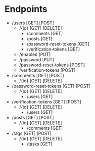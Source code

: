 # Endpoints
  - /users [GET] [POST]
      - /{id} [GET] [DELETE]
          - /comments [GET]
          - /posts [GET]
          - /password-reset-tokens [GET]
          - /verification-tokens [GET]
      - /enabled [PUT]
      - /password [PUT]
      - /password-reset-tokens [POST]
      - /verification-tokens [POST]
  - /comments [GET] [POST] 
      - /{id} [GET] [DELETE]
  - /password-reset-tokens [GET] [POST]
      - /{id} [GET] [DELETE]
          - /users [GET]
  - /verification-tokens [GET] [POST]
      - /{id} [GET] [DELETE]
          - /users [GET]
  - /posts [GET] [POST]
      - /{id} [GET] [DELETE]
          - /comments [GET]
  - /tags [GET] [POST]
      - /{id} [GET] [DELETE]
          - /tasks [GET]
